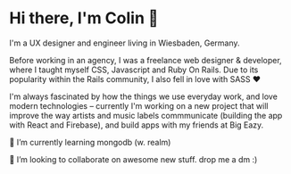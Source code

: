 # Hi there, I'm Colin 👋
I'm a UX designer and engineer living in Wiesbaden, Germany. 

Before working in an agency, I was a freelance web designer & developer, where I taught myself CSS, Javascript and Ruby On Rails. Due to its popularity within the Rails community, I also fell in love with SASS ❤️

I'm always fascinated by how the things we use everyday work, and love modern technologies – currently I'm working on a new project that will improve the way artists and music labels commmunicate (building the app with React and Firebase), and build apps with my friends at Big Eazy.


🌱 I’m currently learning mongodb (w. realm)

👯 I’m looking to collaborate on awesome new stuff. drop me a dm :)
